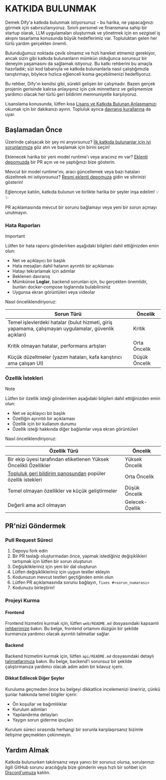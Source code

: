 # KATKIDA BULUNMAK

Demek Dify'a katkıda bulunmak istiyorsunuz - bu harika, ne yapacağınızı görmek için sabırsızlanıyoruz. Sınırlı personel ve finansmana sahip bir startup olarak, LLM uygulamaları oluşturmak ve yönetmek için en sezgisel iş akışını tasarlama konusunda büyük hedeflerimiz var. Topluluktan gelen her türlü yardım gerçekten önemli.

Bulunduğumuz noktada çevik olmamız ve hızlı hareket etmemiz gerekiyor, ancak sizin gibi katkıda bulunanların mümkün olduğunca sorunsuz bir deneyim yaşamasını da sağlamak istiyoruz. Bu katkı rehberini bu amaçla hazırladık; sizi kod tabanıyla ve katkıda bulunanlarla nasıl çalıştığımızla tanıştırmayı, böylece hızlıca eğlenceli kısma geçebilmenizi hedefliyoruz.

Bu rehber, Dify'ın kendisi gibi, sürekli gelişen bir çalışmadır. Bazen gerçek projenin gerisinde kalırsa anlayışınız için çok minnettarız ve gelişmemize yardımcı olacak her türlü geri bildirimi memnuniyetle karşılıyoruz.

Lisanslama konusunda, lütfen kısa [Lisans ve Katkıda Bulunan Anlaşmamızı](./LICENSE) okumak için bir dakikanızı ayırın. Topluluk ayrıca [davranış kurallarına](https://github.com/langgenius/.github/blob/main/CODE_OF_CONDUCT.md) da uyar.

## Başlamadan Önce

Üzerinde çalışacak bir şey mi arıyorsunuz? [İlk katkıda bulunanlar için iyi sorunlarımıza](https://github.com/langgenius/dify/issues?q=is%3Aissue%20state%3Aopen%20label%3A%22good%20first%20issue%22) göz atın ve başlamak için birini seçin!

Eklenecek harika bir yeni model runtime'ı veya aracınız mı var? [Eklenti depomuzda](https://github.com/langgenius/dify-plugins) bir PR açın ve ne yaptığınızı bize gösterin.

Mevcut bir model runtime'ını, aracı güncellemek veya bazı hataları düzeltmek mi istiyorsunuz? [Resmi eklenti depomuza](https://github.com/langgenius/dify-official-plugins) gidin ve sihrinizi gösterin!

Eğlenceye katılın, katkıda bulunun ve birlikte harika bir şeyler inşa edelim! 💡✨

PR açıklamasında mevcut bir sorunu bağlamayı veya yeni bir sorun açmayı unutmayın.

### Hata Raporları

> [!IMPORTANT]
> Lütfen bir hata raporu gönderirken aşağıdaki bilgileri dahil ettiğinizden emin olun:

- Net ve açıklayıcı bir başlık
- Hata mesajları dahil hatanın ayrıntılı bir açıklaması
- Hatayı tekrarlamak için adımlar
- Beklenen davranış
- Mümkünse **Loglar**, backend sorunları için, bu gerçekten önemlidir, bunları docker-compose loglarında bulabilirsiniz
- Uygunsa ekran görüntüleri veya videolar

Nasıl önceliklendiriyoruz:

  | Sorun Türü                                                    | Öncelik         |
  | ------------------------------------------------------------ | --------------- |
  | Temel işlevlerdeki hatalar (bulut hizmeti, giriş yapamama, çalışmayan uygulamalar, güvenlik açıkları) | Kritik          |
  | Kritik olmayan hatalar, performans artışları                 | Orta Öncelik    |
  | Küçük düzeltmeler (yazım hataları, kafa karıştırıcı ama çalışan UI) | Düşük Öncelik   |

### Özellik İstekleri

> [!NOTE]
> Lütfen bir özellik isteği gönderirken aşağıdaki bilgileri dahil ettiğinizden emin olun:

- Net ve açıklayıcı bir başlık
- Özelliğin ayrıntılı bir açıklaması
- Özellik için bir kullanım durumu
- Özellik isteği hakkında diğer bağlamlar veya ekran görüntüleri

Nasıl önceliklendiriyoruz:

  | Özellik Türü                                                 | Öncelik         |
  | ------------------------------------------------------------ | --------------- |
  | Bir ekip üyesi tarafından etiketlenen Yüksek Öncelikli Özellikler | Yüksek Öncelik  |
  | [Topluluk geri bildirim panosundan](https://github.com/langgenius/dify/discussions/categories/feedbacks) popüler özellik istekleri | Orta Öncelik    |
  | Temel olmayan özellikler ve küçük geliştirmeler              | Düşük Öncelik   |
  | Değerli ama acil olmayan                                     | Gelecek-Özellik |
## PR'nizi Göndermek

### Pull Request Süreci

1. Depoyu fork edin
2. Bir PR taslağı oluşturmadan önce, yapmak istediğiniz değişiklikleri tartışmak için lütfen bir sorun oluşturun
3. Değişiklikleriniz için yeni bir dal oluşturun
4. Lütfen değişiklikleriniz için uygun testler ekleyin
5. Kodunuzun mevcut testleri geçtiğinden emin olun
6. Lütfen PR açıklamasında sorunu bağlayın, `fixes #<sorun_numarası>`
7. Kodunuzu birleştirin!
### Projeyi Kurma

#### Frontend

Frontend hizmetini kurmak için, lütfen `web/README.md` dosyasındaki kapsamlı [rehberimize](https://github.com/langgenius/dify/blob/main/web/README.md) bakın. Bu belge, frontend ortamını düzgün bir şekilde kurmanıza yardımcı olacak ayrıntılı talimatlar sağlar.

#### Backend

Backend hizmetini kurmak için, lütfen `api/README.md` dosyasındaki detaylı [talimatlarımıza](https://github.com/langgenius/dify/blob/main/api/README.md) bakın. Bu belge, backend'i sorunsuz bir şekilde çalıştırmanıza yardımcı olacak adım adım bir kılavuz içerir.

#### Dikkat Edilecek Diğer Şeyler

Kuruluma geçmeden önce bu belgeyi dikkatlice incelemenizi öneririz, çünkü şunlar hakkında temel bilgiler içerir:
- Ön koşullar ve bağımlılıklar
- Kurulum adımları
- Yapılandırma detayları
- Yaygın sorun giderme ipuçları

Kurulum süreci sırasında herhangi bir sorunla karşılaşırsanız bizimle iletişime geçmekten çekinmeyin.
## Yardım Almak

Katkıda bulunurken takılırsanız veya yanıcı bir sorunuz olursa, sorularınızı ilgili GitHub sorunu aracılığıyla bize gönderin veya hızlı bir sohbet için [Discord'umuza](https://discord.gg/8Tpq4AcN9c) katılın. 